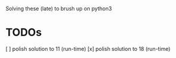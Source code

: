 Solving these (late) to brush up on python3

# TODOs

[ ] polish solution to 11 (run-time)
[x] polish solution to 18 (run-time)
